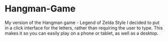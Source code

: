 # Hangman-Game
My version of the Hangman game - Legend of Zelda Style
I decided to put in a click interface for the letters, rather than requiring the user to type.
This makes it so you can easily play on a phone or tablet, as well as a desktop.
